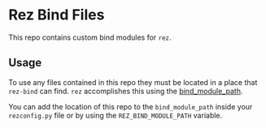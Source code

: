 # Rez Bind Files

This repo contains custom bind modules for `rez`.

## Usage

To use any files contained in this repo they must be located in a place that `rez-bind` can find. `rez` accomplishes
this using the [bind_module_path](https://rez.readthedocs.io/en/stable/configuring_rez.html#bind_module_path). 

You can add the location of this repo to the `bind_module_path` inside your `rezconfig.py` file or by using the
`REZ_BIND_MODULE_PATH` variable.
